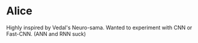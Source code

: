 # Alice
Highly inspired by Vedal's Neuro-sama. Wanted to experiment with CNN or Fast-CNN. (ANN and RNN suck)

